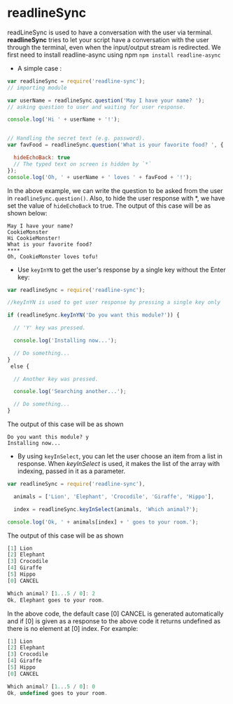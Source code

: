 # readlineSync

readLineSync is used to have a conversation with the user via terminal.
**readlineSync** tries to let your script have a conversation with the user through the terminal, even when the input/output stream is redirected.
We first need to install readline-async using npm
`npm install readline-async`

- A simple case :

```js
var readlineSync = require('readline-sync');
// importing module

var userName = readlineSync.question('May I have your name? ');
// asking question to user and waiting for user response.

console.log('Hi ' + userName + '!');


// Handling the secret text (e.g. password).
var favFood = readlineSync.question('What is your favorite food? ', {

  hideEchoBack: true
  // The typed text on screen is hidden by `*`
});
console.log('Oh, ' + userName + ' loves ' + favFood + '!');
```

In the above example, we can write the question to be asked from the user in `readlineSync.question()`. Also, to hide the user response with \*, we have set the value of `hideEchoBack` to true. The output of this case will be as shown below:

```
May I have your name?
CookieMonster
Hi CookieMonster!
What is your favorite food?
****
Oh, CookieMonster loves tofu!
```

- Use `keyInYN` to get the user's response by a single key without the Enter key:

```js
var readlineSync = require('readline-sync');

//keyInYN is used to get user response by pressing a single key only

if (readlineSync.keyInYN('Do you want this module?')) {

  // 'Y' key was pressed.

  console.log('Installing now...');

  // Do something...
}
 else {

  // Another key was pressed.

  console.log('Searching another...');

  // Do something...
}
```

The output of this case will be as shown

```
Do you want this module? y
Installing now...
```

- By using `keyInSelect`, you can let the user choose an item from a list in response. When _keyInSelect_ is used, it makes the list of the array with indexing, passed in it as a parameter.

```js
var readlineSync = require('readline-sync'),

  animals = ['Lion', 'Elephant', 'Crocodile', 'Giraffe', 'Hippo'],

  index = readlineSync.keyInSelect(animals, 'Which animal?');

console.log('Ok, ' + animals[index] + ' goes to your room.');

```

The output of this case will be as shown

```js
[1] Lion
[2] Elephant
[3] Crocodile
[4] Giraffe
[5] Hippo
[0] CANCEL

Which animal? [1...5 / 0]: 2
Ok, Elephant goes to your room.
```

In the above code, the default case [0] CANCEL is generated automatically and if [0] is given as a response to the above code it returns undefined as there is no element at [0] index.
For example:

```js
[1] Lion
[2] Elephant
[3] Crocodile
[4] Giraffe
[5] Hippo
[0] CANCEL

Which animal? [1...5 / 0]: 0
Ok, undefined goes to your room.
```